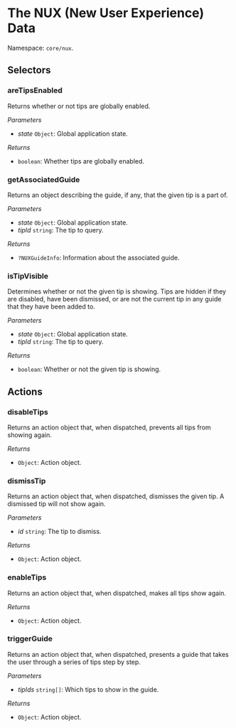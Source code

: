 # The NUX (New User Experience) Data

Namespace: `core/nux`.

## Selectors

<!-- START TOKEN(Autogenerated selectors|../../../packages/nux/src/store/selectors.js) -->

### areTipsEnabled

Returns whether or not tips are globally enabled.

_Parameters_

- _state_ `Object`: Global application state.

_Returns_

- `boolean`: Whether tips are globally enabled.

### getAssociatedGuide

Returns an object describing the guide, if any, that the given tip is a part of.

_Parameters_

- _state_ `Object`: Global application state.
- _tipId_ `string`: The tip to query.

_Returns_

- `?NUXGuideInfo`: Information about the associated guide.

### isTipVisible

Determines whether or not the given tip is showing. Tips are hidden if they are disabled, have been dismissed, or are not the current tip in any guide that they have been added to.

_Parameters_

- _state_ `Object`: Global application state.
- _tipId_ `string`: The tip to query.

_Returns_

- `boolean`: Whether or not the given tip is showing.

<!-- END TOKEN(Autogenerated selectors|../../../packages/nux/src/store/selectors.js) -->

## Actions

<!-- START TOKEN(Autogenerated actions|../../../packages/nux/src/store/actions.js) -->

### disableTips

Returns an action object that, when dispatched, prevents all tips from showing again.

_Returns_

- `Object`: Action object.

### dismissTip

Returns an action object that, when dispatched, dismisses the given tip. A dismissed tip will not show again.

_Parameters_

- _id_ `string`: The tip to dismiss.

_Returns_

- `Object`: Action object.

### enableTips

Returns an action object that, when dispatched, makes all tips show again.

_Returns_

- `Object`: Action object.

### triggerGuide

Returns an action object that, when dispatched, presents a guide that takes the user through a series of tips step by step.

_Parameters_

- _tipIds_ `string[]`: Which tips to show in the guide.

_Returns_

- `Object`: Action object.

<!-- END TOKEN(Autogenerated actions|../../../packages/nux/src/store/actions.js) -->

